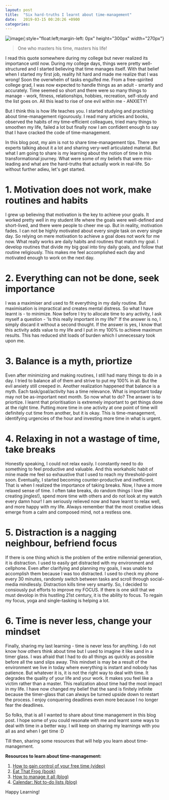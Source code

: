 ```yaml
---
layout: post
title:  "Six hard-truths I learnt about time-management"
date:   2019-03-15 00:20:26 +0900
categories: 
---
```

![image]({{site.url}}{{site.baseurl}}/assets/images/Time_Management_Cartoon.svg){:style="float:left;margin-left: 0px" height="300px" width="270px"}


> One who masters his time, masters his life!

I read this quote somewhere during my college but never realized its importance until now. During my college days, things were pretty well-structured and I started believing that time manages itself. With that belief when I started my first job, reality hit hard and made me realize that I was wrong! Soon the overwhelm of tasks engulfed me. From a free-spirited college grad, I was now expected to handle things as an adult - smartly and accurately. Time seemed so short and there were so many things to manage - work, fitness, relationships, hobbies, recreation, self-study and the list goes on. All this lead to rise of one evil within me - ANXIETY!

But I think this is how life teaches you. I started studying and practising about time-management rigourously. I read many articles and books, observed the habits of my time-efficient colleagues, tried many things to smoothen my life, failed a lot but finally now I am confident enough to say that I have cracked the code of time-management. 

In this blog post, my aim is not to share time-management tips. There are experts talking about it a lot and sharing very-well articulated material. But what I am going to share is my learning about the notion of time in this transformational journey. What were some of my beliefs that were mis-leading and what are the hard-truths that actually work in real-life. So without further adieu, let's get started.


# 1. Motivation does not work, make routines and habits 
I grew up believing that motivation is the key to achieve your goals. It worked pretty well in my student life where the goals were well-defined and short-lived, and there were people to cheer me up. But in reality, motivation fades. I can not be highly motivated about every single task on every single day. So relying on mere motivation to achieve a goal does not work for me now. What really works are daily habits and routines that match my goal. I develop routines that divide my big goal into tiny daily goals, and follow that routine religiously. This makes me feel accomplished each day and motivated enough to work on the next day. 

# 2. Everything can not be done, seek importance
I was a maximiser and used to fit everything in my daily routine. But maximisation is impractical and creates mental distress. So what I have learnt is - to minimize. Now before I try to allocate time to any activity, I ask myself a question - 'Is this really important in my life?' If the answer is no, I simply discard it without a second thought. If the answer is yes, I know that this activity adds value to my life and I put in my 100% to achieve maximum results. This has reduced shit loads of burden which I unnecessary took upon me. 

 
# 3. Balance is a myth, priortize
Even after minimizing and making routines, I still had many things to do in a day. I tried to balance all of them and strive to put my 100% in all. But the evil anxiety still creeped in. Another realization happened that balance is a myth. Each task/goal/activity has a time relevance. What is important today may not be as-important next month.  So now what to do? The answer is to priortize. I learnt that prioritisation is extremely important to get things done at the right time. Putting more time in one activity at one point of time will definitely cut time from another, but it is okay. This is time-management, identifying urgencies of the hour and investing more time in what is urgent. 

# 4. Relaxing in not a wastage of time, take breaks
Honestly speaking, I could not relax easily. I constantly need to do something to feel productive and valuable. And this workaholic habit of mine made me feel so exhaustive that I used to reach my threshold-point soon.  Eventually, I started becoming counter-productive and inefficient. That is when I realized the importance of taking breaks. Now, I have a more relaxed sense of time. I often take breaks, do random things I love (like creating jingles!), spend more time with others and do not look at my watch every damn hour! I am seriously relieved now and have learnt to relax well, and more happy with my life. Always remember that the most creative ideas emerge from a calm and composed mind, not a restless one.

# 5. Distraction is a nagging neighbour, befriend focus
If there is one thing which is the problem of the entire millennial generation, it is distraction. I used to easily get distracted with my environment and cellphone. Even after clarifying and planning my goals, I was unable to accomplish them because I was too distracted. I used to check my phone every 30 minutes, randomly switch between tasks and scroll through social-media mindlessly. Distraction kills time very smartly. So, I decided to consiously put efforts to improve my FOCUS. If there is one skill that we must devolop in this hustling 21st century, it is the ability to focus. To regain my focus, yoga and single-tasking is helping a lot.

# 6. Time is never less, change your mindset
Finally, sharing  my last learning - time is never less for anything. I do not know how others think about time but I used to imagine it like sand in a timer glass. I was afraid that I had to do all things as quickly as possible before all the sand slips away. This mindset is may be a result of the environment we live in today where everything is instant and nobody has patience. But whatever it is, it is not the right way to deal with time. It degrades the quality of your life and your work. It makes you feel like a victim rather than a master. This realization about time had the most impact in my life.  I have now changed my belief that the sand is finitely infinite because the timer-glass that can always be turned upside down to restart the process. I enjoy conquering deadlines even more because I no longer fear the deadlines.


So folks, that is all I wanted to share about time management in this blog post. I hope some of you could resonate with me and learnt some ways to deal with time in a better way. I will keep on sharing my learnings with you all as and when I get time :D 

Till then, sharing some resources that will help you learn about time-management.

**Resources to learn about time-management:**

1. [How to gain control of your free time (video)](https://www.youtube.com/watch?v=n3kNlFMXslo)
2. [Eat That Frog (book)](https://www.amazon.in/Eat-That-Frog-Great-Procrastinating/dp/152309513X/ref=sr_1_1?ie=UTF8&qid=1552734494&sr=8-1&keywords=eat+that+frog)
3. [How to manage it all (blog)](https://www.livinglikeleila.com/manage-work-side-hustles-eating-healthy-staying-fit-relationships-etc/)
4. [Calendar: Not to-do lists (blog)](https://blog.usejournal.com/calendar-in-stead-of-to-do-lists-9ada86a512dd)

Happy Learning!